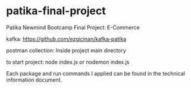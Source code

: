 # patika-final-project
Patika Newmind Bootcamp Final Project: E-Commerce

kafka: https://github.com/ezgicinan/kafka-patika

postman collection: Inside project main directory

to start project: node index.js or nodemon index.js

Each package and run commands I applied can be found in the technical information document.
